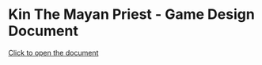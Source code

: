 # Kin The Mayan Priest - Game Design Document

[Click to open the document](https://docs.google.com/document/d/1W3WD44nnxjgITXwWdMFwgDcsethDeLP8gzhE-ggH2HI/edit?ts=5dbafa2b#heading=h.i4w7iwn1tb32)
